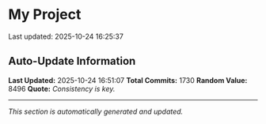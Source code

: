 # My Project


Last updated: 2025-10-24 16:25:37









































































































































































































































































































































































































































































































































































































































































































































































































































































































































































































































































































































































































































































































































































































































































































































































































































































































































































































































































































































































































































































































































































































## Auto-Update Information

**Last Updated:** 2025-10-24 16:51:07
**Total Commits:** 1730
**Random Value:** 8496
**Quote:** _Consistency is key._

---
_This section is automatically generated and updated._